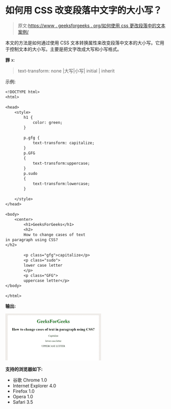 # 如何用 CSS 改变段落中文字的大小写？

> 原文:[https://www . geeksforgeeks . org/如何使用 css 更改段落中的文本案例/](https://www.geeksforgeeks.org/how-to-change-the-cases-of-text-in-paragraph-using-css/)

本文的方法是如何通过使用 CSS 文本转换属性来改变段落中文本的大小写。它用于控制文本的大小写。主要是把文字改成大写和小写格式。

**罪** x:

> text-transform: none |大写|小写| initial | inherit

示例:

```
<!DOCTYPE html> 
<html> 

<head> 
    <style> 
        h1 { 
            color: green; 
        } 

        p.gfg { 
            text-transform: capitalize; 
        } 
        p.GFG 
        {
            text-transform:uppercase; 
        }
        p.sudo 
        {
            text-transform:lowercase;
        }

    </style> 
</head> 

<body> 
    <center> 
        <h1>GeeksForGeeks</h1>
        <h2> 
        How to change cases of text 
in paragraph using CSS?
</h2>

        <p class="gfg">capitalize</p> 
        <p class="sudo"> 
        lower case letter
        </p>  
        <p class="GFG"> 
        uppercase letter</p>
</body> 

</html>
```

**输出:**

![](img/ffdf28f36574191781c0eb16587bf71d.png)

**支持的浏览器如下:**

*   谷歌 Chrome 1.0
*   Internet Explorer 4.0
*   Firefox 1.0
*   Opera 1.0
*   Safari 3.5